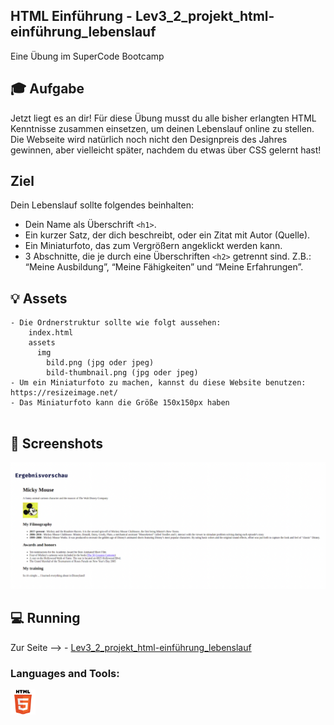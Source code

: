 ## HTML Einführung - Lev3_2_projekt_html-einführung_lebenslauf

Eine Übung im SuperCode Bootcamp

## 🎓 Aufgabe

Jetzt liegt es an dir! Für diese Übung musst du alle bisher erlangten HTML Kenntnisse zusammen einsetzen, um deinen Lebenslauf online zu stellen.
Die Webseite wird natürlich noch nicht den Designpreis des Jahres gewinnen, aber vielleicht später, nachdem du etwas über CSS gelernt hast!

## Ziel

Dein Lebenslauf sollte folgendes beinhalten:

- Dein Name als Überschrift `<h1>`.
- Ein kurzer Satz, der dich beschreibt, oder ein Zitat mit Autor (Quelle).
- Ein Miniaturfoto, das zum Vergrößern angeklickt werden kann.
- 3 Abschnitte, die je durch eine Überschriften `<h2>` getrennt sind.
  Z.B.: “Meine Ausbildung”, “Meine Fähigkeiten” und “Meine Erfahrungen”.

## 💡 Assets

```
- Die Ordnerstruktur sollte wie folgt aussehen:
    index.html
    assets
      img
        bild.png (jpg oder jpeg)
        bild-thumbnail.png (jpg oder jpeg)
- Um ein Miniaturfoto zu machen, kannst du diese Website benutzen: https://resizeimage.net/
- Das Miniaturfoto kann die Größe 150x150px haben


```

## 📸 Screenshots

![App Screenshot](assets/img/screen.png)

## 💻 Running

Zur Seite —> - [Lev3_2_projekt_html-einführung_lebenslauf](https://mukkez.github.io/Bootcamp/tasks/Day_04/Lev3_2_projekt_html-einführung_lebenslauf/)

<p align="left">
</p>

<h3 align="left">Languages and Tools:</h3>
<p align="left"> <a href="https://www.w3schools.com/html/" target="_blank" rel="noreferrer"> <img src="https://raw.githubusercontent.com/devicons/devicon/master/icons/html5/html5-original-wordmark.svg" alt="html5" width="40" height="40"/> </a></p>
